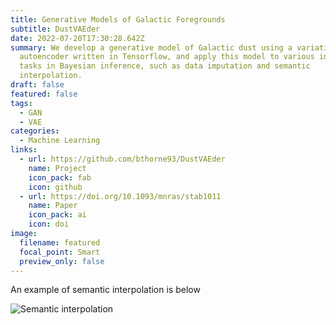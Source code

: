 ```yaml
---
title: Generative Models of Galactic Foregrounds
subtitle: DustVAEder
date: 2022-07-20T17:30:28.642Z
summary: We develop a generative model of Galactic dust using a variational
  autoencoder written in Tensorflow, and apply this model to various inverse
  tasks in Bayesian inference, such as data imputation and semantic
  interpolation.
draft: false
featured: false
tags:
  - GAN
  - VAE
categories:
  - Machine Learning
links:
  - url: https://github.com/bthorne93/DustVAEder
    name: Project
    icon_pack: fab
    icon: github
  - url: https://doi.org/10.1093/mnras/stab1011
    name: Paper
    icon_pack: ai
    icon: doi
image:
  filename: featured
  focal_point: Smart
  preview_only: false
---
```



An example of semantic interpolation is below 

![Semantic interpolation](animation-10.gif)